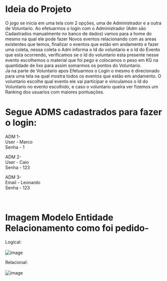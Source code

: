 <h1>Ideia do Projeto</h1>

O jogo se inicia em uma tela com 2 opções, uma de Administrador e a outra de Voluntario. Ao efetuarmos o login com o Administrador (Adm são Cadastrados manualmente no banco de dados)
vamos para a home do mesmo na qual ele pode fazer Novos eventos relacionando com as areas existentes que temos, finalizar o eventos que estão em andamento e fazer uma coleta, nessa
coleta o Adm informa o Id do voluntario e o Id do Evento que esta ocorrendo, verificamos se o Id do voluntario esta presente nesse evento escolhemos o material que foi pego e
colocamos o peso em KG na quantidade de lixo para assim somarmos os pontos do Voluntario.<br> Ja na parte de Voluntario apos Efetuarmos o Login o mesmo é direcionado para uma tela na qual 
mostra todos os eventos que estão em andamento. O voluntario escolhe qual evento ele vai participar e vinculamos o Id do Voluntario no evento escolhido, e caso o voluntario queira ver
fizemos um Ranking dos usuarios com maiores pontuações.


<h1>Segue ADMS cadastrados para fazer o login:</h1>

ADM 1-
<br>
User - Marco
<br>
Senha - 1
<br>

ADM 2-
<br>
User - Caio
<br>
Senha - 123
<br>

ADM 3-
<br>
Email - Leonardo
<br>
Senha - 123
<br>

<br> <h1>Imagem Modelo Entidade Relacionamento como foi pedido-</h1>

Logical:
<br><br>
![image](https://github.com/Marquito0208/EcoOcean/assets/129403206/4d899fd1-14cb-4e9e-8d66-dcec9bcfd2a0)


Relacional:
<br><br>
![image](https://github.com/Marquito0208/EcoOcean/assets/129403206/638647f4-b2b1-45a2-a648-ddc8c2b95804)




